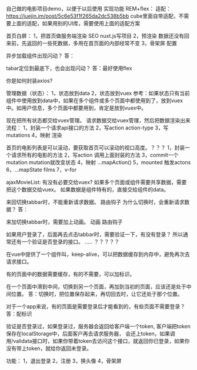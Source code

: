自己做的电影项目demo，以便于以后使用
实现功能
REM+flex： 适配：https://juejin.im/post/5c6e53f1f265da2dc538b5bb cube里面自带适配，不需要上面的适配，如果用别的UI库，需要使用上面的适配方案

首页白屏： 1，把首页做服务端渲染 SEO nuxt.js写项目
2，预渲染 数据还没有回来前，先返回的一些死数据，多用在首页面的内部经常不变 3，骨架屏 配置

异步加载组件出现闪动？ 答：

tabar定位到最底下，也会出现闪动？ 答：最好使用flex

你是如何封装axios?

管理数据（状态）：
1，状态放到data
2，状态放到vuex 参考：如果状态只有当前组件中使用放到data中，如果在多个组件或多个页面中都使用到了，放到vuex中。如用户信息，多个页面中都要用到，肯定是放到vuex中。

现在把所有状态都交给vuex管理。
请求数据交给vuex管理，然后把数据渲染出来流程： 1，封装一个请求api接口的方法
2，写action action-type 3，写mutations
4，映射 渲染

首页的电影列表是可以滚动，要获取首页可以滚动的视口高度。？？？ 1，封装一个请求所有的电影的方法 2，写action 调用上面封装的方法 3，commit一个mutation mutation就改变状态 4，映射 ...mapAction() 5，mounted 触发actons
6，...mapState films
7，v-for

ajaxMovieList: 有没有必要交给vuex? 如果多个页面或组件需要共享数据，需要把这个数据交给vuex。 如果数据是组件特有的，直接交给组件的data。

来回切换tabbar时，不能重新请求数据。 路由钩子 为什么切换时，会重新请求数据？ 答：

来加切换tabbar时，需要加上动画。 动画 路由钩子

如果用户登录了，后面再去点击tabbar时，需要验证一下，有没有登录？ 所以通常还有一个验证是否登录的接口。 ..... ？？？？？

在vue中提供了一个组件叫，keep-alive，可以把数据缓存到内存中，避免再次去请求接口。

有的页面中的数据需要缓存，有的不需要，可以加标识。

在一个页面中滑到中间，切换到另一个页面，再加到当初的页面，应该还是处于中间位置。 答：切换时，把位置保存起来，再切回去时，让它还处于那个位置。

对于一个app来说，有的页面是需要登录后才能看到的，有些页面不需要登录？ 答：配标识

验证是否登录过，如果登录过，服务器会返回给客户端一个token, 客户端把token保存在localStorage中，后面客户再去请求服务器， 会还上token，如果调用/validata接口时，如果你带着token去访问这个接口，就返回你已登录，如果你没有带上token，就给你返回未登录。

功能： 1，退出登录 2，注册 3，换头像
4，骨架屏
